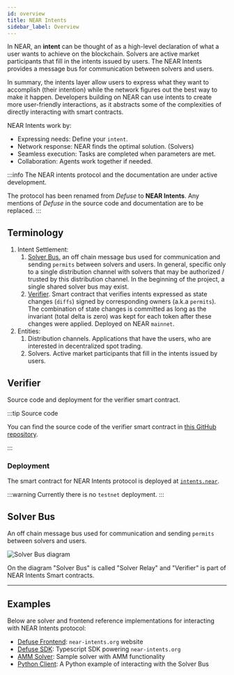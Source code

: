 ```yaml
---
id: overview
title: NEAR Intents
sidebar_label: Overview
---
```


In NEAR, an **intent** can be thought of as a high-level declaration of what a user wants to achieve on the blockchain. Solvers are active market participants that fill in the intents issued by users.
The NEAR Intents provides a message bus for communication between solvers and users.

In summary, the intents layer allow users to express what they want to accomplish (their intention) while the network figures out the best way to make it happen.
Developers building on NEAR can use intents to create more user-friendly interactions, as it abstracts some of the complexities of directly interacting with smart contracts.

NEAR Intents work by:
- Expressing needs: Define your `intent`.
- Network response: NEAR finds the optimal solution. (Solvers)
- Seamless execution: Tasks are completed when parameters are met.
- Collaboration: Agents work together if needed.

:::info
The NEAR intents protocol and the documentation are under active development.

The protocol has been renamed from _Defuse_ to **NEAR Intents**.
Any mentions of _Defuse_ in the source code and documentation are to be replaced.
:::

## Terminology

1. Intent Settlement:
   1. [Solver Bus.](#solver-bus) an off chain message bus used for communication and sending `permits` between solvers and users. In general, specific only to a single distribution channel with solvers that may be authorized / trusted by this distribution channel. In the beginning of the project, a single shared solver bus may exist.
   2. [Verifier](#verifier). Smart contract that verifies intents expressed as state changes (`diffs`) signed by corresponding owners (a.k.a `permits`). The combination of state changes is committed as long as the invariant (total delta is zero) was kept for each token after these changes were applied. Deployed on NEAR `mainnet`.
2. Entities:
   1. Distribution channels. Applications that have the users, who are interested in decentralized spot trading.
   2. Solvers. Active market participants that fill in the intents issued by users.


## Verifier

Source code and deployment for the verifier smart contract.

:::tip Source code

You can find the source code of the verifier smart contract in [this GitHub repository](https://github.com/near/intents).

:::

### Deployment

The smart contract for NEAR Intents protocol is deployed at [`intents.near`](https://nearblocks.io/address/intents.near).

:::warning
Currently there is no `testnet` deployment.
:::

## Solver Bus

An off chain message bus used for communication and sending `permits` between solvers and users.

![Solver Bus diagram](/docs/assets/intents/solver-relay-v2-user-docs.jpg)

On the diagram "Solver Bus" is called "Solver Relay" and "Verifier" is part of NEAR Intents Smart contracts.

---

## Examples

Below are solver and frontend reference implementations for interacting with NEAR Intents protocol:

- [Defuse Frontend](https://github.com/defuse-protocol/defuse-frontend): `near-intents.org` website
- [Defuse SDK](https://github.com/defuse-protocol/defuse-sdk): Typescript SDK powering `near-intents.org`
- [AMM Solver](https://github.com/defuse-protocol/near-intents-amm-solver): Sample solver with AMM functionality
- [Python Client](https://github.com/referencedev/test-intent): A Python example of interacting with the Solver Bus
